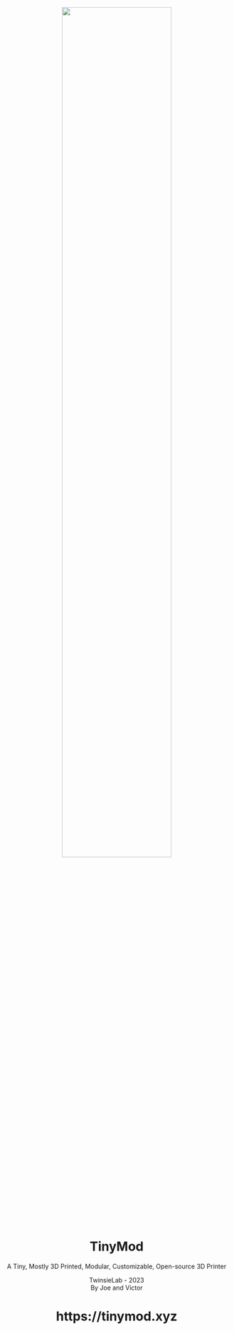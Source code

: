<p align="center">
    <img src="https://github.com/twinsielab/tinymod/assets/148714701/c1d24a04-cfb8-4eb1-add9-a8157d6d3316" width="70%" ><br>
</p>
<h1 align="center">TinyMod</h1> 
<p align="center">A Tiny, Mostly 3D Printed, Modular, Customizable, Open-source 3D Printer</p>
<p align="center">
  TwinsieLab - 2023<br>
  By Joe and Victor<br>
  <h1 align="center" href="https://tinymod.xyz/tms">https://tinymod.xyz</h1>
</p>
